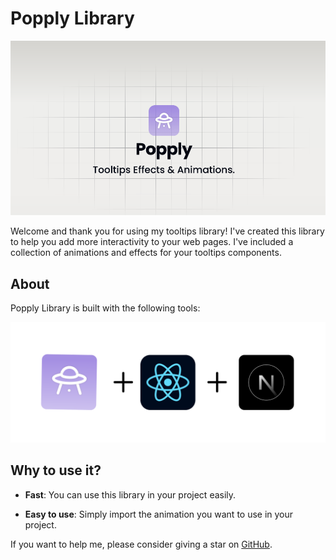 # Popply Library

![Popply Library](/public/banner.png)

Welcome and thank you for using my tooltips library! I've created this library to help you add more interactivity to your web pages. I've included a collection of animations and effects for your tooltips components.

## About

Popply Library is built with the following tools:

![Tools used to build Popply Library](/public/tools.png)

## Why to use it?

- **Fast**: You can use this library in your project easily.

- **Easy to use**: Simply import the animation you want to use in your project.

If you want to help me, please consider giving a star on [GitHub](https://github.com/JhojanGgarcia/PopplyLibrary).

